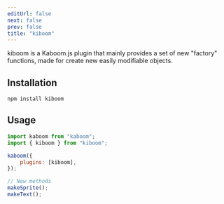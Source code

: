 ```yaml
---
editUrl: false
next: false
prev: false
title: "kiboom"
---
```


kiboom is a Kaboom.js plugin that mainly provides a set of new "factory"
functions, made for create new easily modifiable objects.

## Installation

```
npm install kiboom
```

## Usage

```js
import kaboom from "kaboom";
import { kiboom } from "kiboom";

kaboom({
    plugins: [kiboom],
});

// New methods
makeSprite();
makeText();
```
